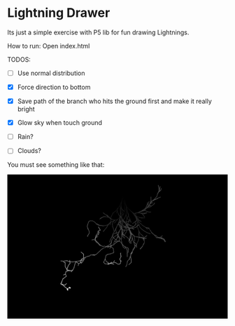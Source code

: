 # Lightning Drawer

Its just a simple exercise with P5 lib for fun drawing Lightnings.

How to run: Open index.html



TODOS:
- [ ] Use normal distribution
- [X] Force direction to bottom
- [X] Save path of the branch who hits the ground first and make it really bright
- [X] Glow sky when touch ground
- [ ] Rain?
- [ ] Clouds?



You must see something like that:

![LightningLogo](https://raw.githubusercontent.com/gabrsar/Lightning/master/splash.png)
